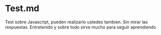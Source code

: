 # Test.md
Test sobre Javascript, pueden realizarlo ustedes tambien. Sin mirar las respuestas. Entretenido
y sobre todo sirve mucho para seguir aprendiendo
